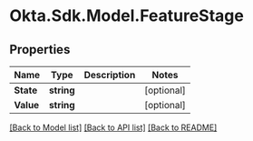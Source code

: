 # Okta.Sdk.Model.FeatureStage

## Properties

Name | Type | Description | Notes
------------ | ------------- | ------------- | -------------
**State** | **string** |  | [optional] 
**Value** | **string** |  | [optional] 

[[Back to Model list]](../README.md#documentation-for-models) [[Back to API list]](../README.md#documentation-for-api-endpoints) [[Back to README]](../README.md)


